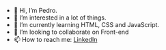 - 👋 Hi, I’m Pedro.
- 👀 I’m interested in a lot of things.
- 🌱 I’m currently learning HTML, CSS and JavaScript.
- 💞️ I’m looking to collaborate on Front-end
- 📫 How to reach me: <a href="https://www.linkedin.com/in/pedro-monteiro-218930189/w">LinkedIn</a>

<!---
montteiropedro/montteiropedro is a ✨ special ✨ repository because its `README.md` (this file) appears on your GitHub profile.
You can click the Preview link to take a look at your changes.
--->
